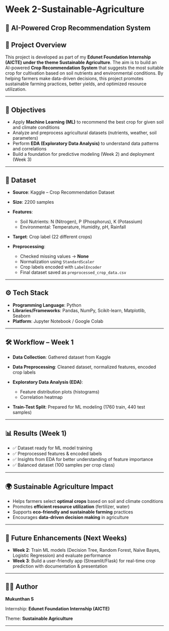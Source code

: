 #  Week 2-Sustainable-Agriculture

## 🌱 AI-Powered Crop Recommendation System

## 📌 Project Overview

This project is developed as part of my **Edunet Foundation Internship (AICTE) under the theme Sustainable Agriculture**.
The aim is to build an AI-powered **Crop Recommendation System** that suggests the most suitable crop for cultivation based on soil nutrients and environmental conditions. By helping farmers make data-driven decisions, this project promotes sustainable farming practices, better yields, and optimized resource utilization.

---

## 🎯 Objectives

* Apply **Machine Learning (ML)** to recommend the best crop for given soil and climate conditions
* Analyze and preprocess agricultural datasets (nutrients, weather, soil parameters)
* Perform **EDA (Exploratory Data Analysis)** to understand data patterns and correlations
* Build a foundation for predictive modeling (Week 2) and deployment (Week 3)

---

## 📂 Dataset

* **Source**: Kaggle – Crop Recommendation Dataset
* **Size**: 2200 samples
* **Features**:

  * Soil Nutrients: N (Nitrogen), P (Phosphorus), K (Potassium)
  * Environmental: Temperature, Humidity, pH, Rainfall
* **Target**: Crop label (22 different crops)
* **Preprocessing**:

  * Checked missing values → **None**
  * Normalization using `StandardScaler`
  * Crop labels encoded with `LabelEncoder`
  * Final dataset saved as `preprocessed_crop_data.csv`

---

## ⚙️ Tech Stack

* **Programming Language**: Python
* **Libraries/Frameworks**: Pandas, NumPy, Scikit-learn, Matplotlib, Seaborn
* **Platform**: Jupyter Notebook / Google Colab

---

## 🛠️ Workflow – Week 1

* **Data Collection**: Gathered dataset from Kaggle
* **Data Preprocessing**: Cleaned dataset, normalized features, encoded crop labels
* **Exploratory Data Analysis (EDA)**:

  * Feature distribution plots (histograms)
  * Correlation heatmap
* **Train-Test Split**: Prepared for ML modeling (1760 train, 440 test samples)

---

## 📊 Results (Week 1)

* ✅ Dataset ready for ML model training
* ✅ Preprocessed features & encoded labels
* ✅ Insights from EDA for better understanding of feature importance
* ✅ Balanced dataset (100 samples per crop class)

---

## 🌍 Sustainable Agriculture Impact

* Helps farmers select **optimal crops** based on soil and climate conditions
* Promotes **efficient resource utilization** (fertilizer, water)
* Supports **eco-friendly and sustainable farming** practices
* Encourages **data-driven decision making** in agriculture

---

## 📌 Future Enhancements (Next Weeks)

* **Week 2**: Train ML models (Decision Tree, Random Forest, Naïve Bayes, Logistic Regression) and evaluate performance
* **Week 3**: Build a user-friendly app (Streamlit/Flask) for real-time crop prediction with documentation & presentation

---

## 👨‍💻 Author

**Mukunthan S**

Internship: **Edunet Foundation Internship (AICTE)**

Theme: **Sustainable Agriculture**

---

